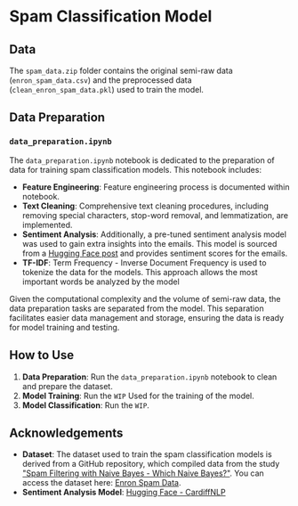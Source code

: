 # Spam Classification Model

## Data

The `spam_data.zip` folder contains the original semi-raw data (`enron_spam_data.csv`) and the preprocessed data (`clean_enron_spam_data.pkl`) used to train the model. 

## Data Preparation

### `data_preparation.ipynb`

The `data_preparation.ipynb` notebook is dedicated to the preparation of data for training spam classification models. This notebook includes:

- **Feature Engineering**: Feature engineering process is documented within notebook.
- **Text Cleaning**: Comprehensive text cleaning procedures, including removing special characters, stop-word removal, and lemmatization, are implemented.
- **Sentiment Analysis**: Additionally, a pre-tuned sentiment analysis model was used to gain extra insights into the emails. This model is sourced from a [Hugging Face post](https://huggingface.co/cardiffnlp/twitter-roberta-base-sentiment-latest) and provides sentiment scores for the emails.
- **TF-IDF**: Term Frequency - Inverse Document Frequency is used to tokenize the data for the models. This approach allows the most important words be analyzed by the model

Given the computational complexity and the volume of semi-raw data, the data preparation tasks are separated from the model. This separation facilitates easier data management and storage, ensuring the data is ready for model training and testing.

## How to Use

1. **Data Preparation**: Run the `data_preparation.ipynb` notebook to clean and prepare the dataset.
2. **Model Training**: Run the `WIP` Used for the training of the model.
3. **Model Classification**: Run the `WIP`.

## Acknowledgements

- **Dataset**: The dataset used to train the spam classification models is derived from a GitHub repository, which compiled data from the study ["Spam Filtering with Naive Bayes - Which Naive Bayes?"](https://nes.aueb.gr/ipl/nlp/pubs/ceas2006_paper.pdf). You can access the dataset here: [Enron Spam Data](https://github.com/MWiechmann/enron_spam_data).
- **Sentiment Analysis Model**: [Hugging Face - CardiffNLP](https://huggingface.co/cardiffnlp/twitter-roberta-base-sentiment-latest)
